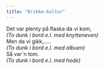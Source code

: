 ```yaml
---
title: "Drikke-kultur"
---
```


Det var plenty på flaska da vi kom,  
_(To dunk i bord e.l. med knytteneven)_  
Men da vi gikk,.....  
_(To dunk i bord e.l. med albuen)_  
Så var´n tom.  
_(To dunk i bord e.l. med hode)_  